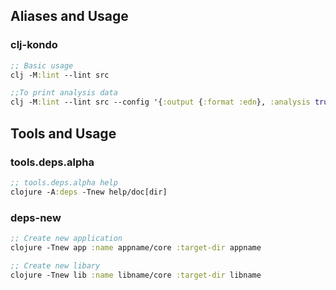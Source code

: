 
## Aliases and Usage

### clj-kondo

``` clojure
;; Basic usage
clj -M:lint --lint src

;;To print analysis data
clj -M:lint --lint src --config '{:output {:format :edn}, :analysis true}'
```

## Tools and Usage

### tools.deps.alpha
```clojure
;; tools.deps.alpha help
clojure -A:deps -Tnew help/doc[dir]
```

### deps-new
```clojure
;; Create new application
clojure -Tnew app :name appname/core :target-dir appname

;; Create new libary
clojure -Tnew lib :name libname/core :target-dir libname
```
